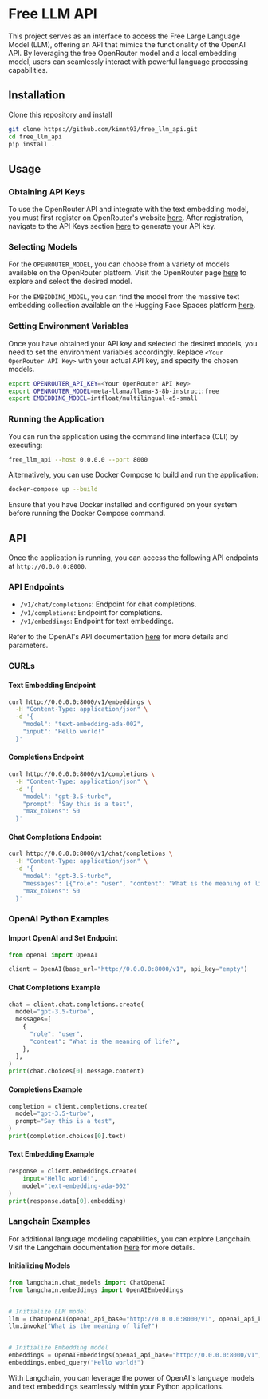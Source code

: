# Free LLM API

This project serves as an interface to access the Free Large Language Model (LLM), offering an API that mimics the functionality of the OpenAI API. By leveraging the free OpenRouter model and a local embedding model, users can seamlessly interact with powerful language processing capabilities.

## Installation
Clone this repository and install
```bash
git clone https://github.com/kimnt93/free_llm_api.git
cd free_llm_api
pip install .
```

## Usage

### Obtaining API Keys
To use the OpenRouter API and integrate with the text embedding model, you must first register on OpenRouter's website [here](https://openrouter.ai/). After registration, navigate to the API Keys section [here](https://openrouter.ai/keys) to generate your API key.

### Selecting Models
For the `OPENROUTER_MODEL`, you can choose from a variety of models available on the OpenRouter platform. Visit the OpenRouter page [here](https://openrouter.ai/docs#models) to explore and select the desired model.

For the `EMBEDDING_MODEL`, you can find the model from the massive text embedding collection available on the Hugging Face Spaces platform [here](https://huggingface.co/spaces/mteb/leaderboard).

### Setting Environment Variables
Once you have obtained your API key and selected the desired models, you need to set the environment variables accordingly. Replace `<Your OpenRouter API Key>` with your actual API key, and specify the chosen models.

```bash
export OPENROUTER_API_KEY=<Your OpenRouter API Key>
export OPENROUTER_MODEL=meta-llama/llama-3-8b-instruct:free
export EMBEDDING_MODEL=intfloat/multilingual-e5-small
```

### Running the Application

You can run the application using the command line interface (CLI) by executing:

```bash
free_llm_api --host 0.0.0.0 --port 8000
```

Alternatively, you can use Docker Compose to build and run the application:

```bash
docker-compose up --build
```

Ensure that you have Docker installed and configured on your system before running the Docker Compose command.

## API

Once the application is running, you can access the following API endpoints at `http://0.0.0.0:8000`.

### API Endpoints

- `/v1/chat/completions`: Endpoint for chat completions.
- `/v1/completions`: Endpoint for completions.
- `/v1/embeddings`: Endpoint for text embeddings.

Refer to the OpenAI's API documentation [here](https://platform.openai.com/docs/api-reference/introduction) for more details and parameters.

### CURLs

#### Text Embedding Endpoint
```bash
curl http://0.0.0.0:8000/v1/embeddings \
  -H "Content-Type: application/json" \
  -d '{
    "model": "text-embedding-ada-002",
    "input": "Hello world!"
  }'
```

#### Completions Endpoint
```bash
curl http://0.0.0.0:8000/v1/completions \
  -H "Content-Type: application/json" \
  -d '{
    "model": "gpt-3.5-turbo",
    "prompt": "Say this is a test",
    "max_tokens": 50
  }'
```

#### Chat Completions Endpoint
```bash
curl http://0.0.0.0:8000/v1/chat/completions \
  -H "Content-Type: application/json" \
  -d '{
    "model": "gpt-3.5-turbo",
    "messages": [{"role": "user", "content": "What is the meaning of life?"}],
    "max_tokens": 50
  }'
```

### OpenAI Python Examples

#### Import OpenAI and Set Endpoint
```python
from openai import OpenAI

client = OpenAI(base_url="http://0.0.0.0:8000/v1", api_key="empty")
```

#### Chat Completions Example
```python
chat = client.chat.completions.create(
  model="gpt-3.5-turbo",
  messages=[
    {
      "role": "user",
      "content": "What is the meaning of life?",
    },
  ],
)
print(chat.choices[0].message.content)
```

#### Completions Example
```python
completion = client.completions.create(
  model="gpt-3.5-turbo",
  prompt="Say this is a test",
)
print(completion.choices[0].text)
```

#### Text Embedding Example
```python
response = client.embeddings.create(
    input="Hello world!",
    model="text-embedding-ada-002"
)
print(response.data[0].embedding)
```

### Langchain Examples

For additional language modeling capabilities, you can explore Langchain. Visit the Langchain documentation [here](https://python.langchain.com/) for more details.

#### Initializing Models

```python
from langchain.chat_models import ChatOpenAI
from langchain.embeddings import OpenAIEmbeddings


# Initialize LLM model
llm = ChatOpenAI(openai_api_base="http://0.0.0.0:8000/v1", openai_api_key="empty", model_name="gpt-3.5-turbo")
llm.invoke("What is the meaning of life?")


# Initialize Embedding model
embeddings = OpenAIEmbeddings(openai_api_base="http://0.0.0.0:8000/v1", openai_api_key="empty", model="text-embedding-ada-002")
embeddings.embed_query("Hello world!")
```

With Langchain, you can leverage the power of OpenAI's language models and text embeddings seamlessly within your Python applications.